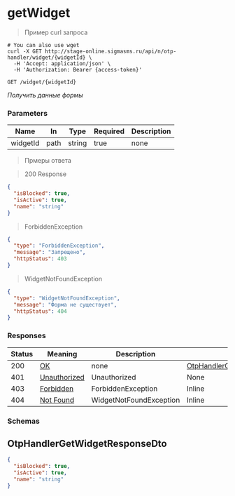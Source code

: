 # getWidget

<a id="opIdOtpHandlerController_getWidget"></a>

> Пример curl запроса

```shell
# You can also use wget
curl -X GET http://stage-online.sigmasms.ru/api/n/otp-handler/widget/{widgetId} \
  -H 'Accept: application/json' \
  -H 'Authorization: Bearer {access-token}'

```


`GET /widget/{widgetId}`

*Получить данные формы*

<h3 id="otphandlercontroller_getwidget-parameters">Parameters</h3>

|Name|In|Type|Required|Description|
|---|---|---|---|---|
|widgetId|path|string|true|none|

> Прмеры ответа

> 200 Response

```json
{
  "isBlocked": true,
  "isActive": true,
  "name": "string"
}
```

> ForbiddenException

```json
{
  "type": "ForbiddenException",
  "message": "Запрещено",
  "httpStatus": 403
}
```

> WidgetNotFoundException

```json
{
  "type": "WidgetNotFoundException",
  "message": "Форма не существует",
  "httpStatus": 404
}
```

<h3 id="otphandlercontroller_getwidget-responses">Responses</h3>

|Status|Meaning|Description|Schema|
|---|---|---|---|
|200|[OK](https://tools.ietf.org/html/rfc7231#section-6.3.1)|none|[OtpHandlerGetWidgetResponseDto](#schemaotphandlergetwidgetresponsedto)|
|401|[Unauthorized](https://tools.ietf.org/html/rfc7235#section-3.1)|Unauthorized|None|
|403|[Forbidden](https://tools.ietf.org/html/rfc7231#section-6.5.3)|ForbiddenException|Inline|
|404|[Not Found](https://tools.ietf.org/html/rfc7231#section-6.5.4)|WidgetNotFoundException|Inline|

### Schemas
<h2 id="tocS_OtpHandlerGetWidgetResponseDto">OtpHandlerGetWidgetResponseDto</h2>
<!-- backwards compatibility -->
<a id="schemaotphandlergetwidgetresponsedto"></a>
<a id="schema_OtpHandlerGetWidgetResponseDto"></a>
<a id="tocSotphandlergetwidgetresponsedto"></a>
<a id="tocsotphandlergetwidgetresponsedto"></a>

```json
{
  "isBlocked": true,
  "isActive": true,
  "name": "string"
}
